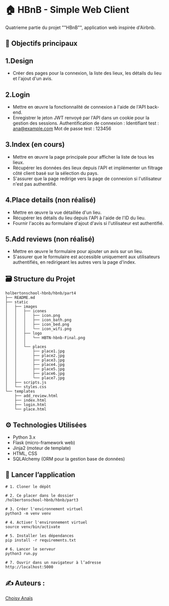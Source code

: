 # 🏠 HBnB - Simple Web Client

Quatrieme partie du projet ""HBnB"", application web inspirée d'Airbnb.

## 🧩 Objectifs principaux

## 1.Design
- Créer des pages pour la connexion, la liste des lieux, les détails du lieu et l'ajout d'un avis.

## 2.Login
- Mettre en œuvre la fonctionnalité de connexion à l'aide de l'API back-end.
- Enregistrer le jeton JWT renvoyé par l'API dans un cookie pour la gestion des sessions.
Authentification de connexion :
Identifiant test : ana@example.com 
Mot de passe test : 123456

## 3.Index (en cours)
- Mettre en œuvre la page principale pour afficher la liste de tous les lieux.
- Récupérer les données des lieux depuis l'API et implémenter un filtrage côté client basé sur la sélection du pays.
- S'assurer que la page redirige vers la page de connexion si l'utilisateur n'est pas authentifié.

## 4.Place details (non réalisé)
- Mettre en œuvre la vue détaillée d'un lieu.
- Récupérer les détails du lieu depuis l'API à l'aide de l'ID du lieu.
- Fournir l'accès au formulaire d'ajout d'avis si l'utilisateur est authentifié.

## 5.Add reviews (non réalisé)
- Mettre en œuvre le formulaire pour ajouter un avis sur un lieu.
- S'assurer que le formulaire est accessible uniquement aux utilisateurs authentifiés, en redirigeant les autres vers la page d'index.

## 🗃️ Structure du Projet
```
holbertonschool-hbnb/hbnb/part4
├── README.md
├── static
│   ├── images
│   │   ├── icones
│   │   │   ├── icon.png
│   │   │   ├── icon_bath.png
│   │   │   ├── icon_bed.png
│   │   │   └── icon_wifi.png
│   │   ├── logo
│   │   │   └── HBTN-hbnb-Final.png
│   │   │   
│   │   └── places
│   │       ├── place1.jpg
│   │       ├── place2.jpg
│   │       ├── place3.jpg
│   │       ├── place4.jpg
│   │       ├── place5.jpg
│   │       ├── place6.jpg
│   │       └── place7.jpg
│   ├── scripts.js
│   └── styles.css
└── templates
    ├── add_review.html
    ├── index.html
    ├── login.html
    └── place.html
```

## ⚙️ Technologies Utilisées
- Python 3.x
- Flask (micro-framework web)
- Jinja2 (moteur de template)
- HTML, CSS
- SQLAlchemy (ORM pour la gestion base de données)

## 🚀 Lancer l’application
```
# 1. Cloner le dépôt

# 2. Ce placer dans le dossier
/holbertonschool-hbnb/hbnb/part3

# 3. Créer l'environnement virtuel 
python3 -m venv venv

# 4. Activer l'environnement virtuel 
source venv/bin/activate

# 5. Installer les dépendances
pip install -r requirements.txt

# 6. Lancer le serveur
python3 run.py

# 7. Ouvrir dans un navigateur à l’adresse
http://localhost:5000
```
## ✍️ Auteurs :
[Choisy Anaïs](https://github.com/o0anais0o)